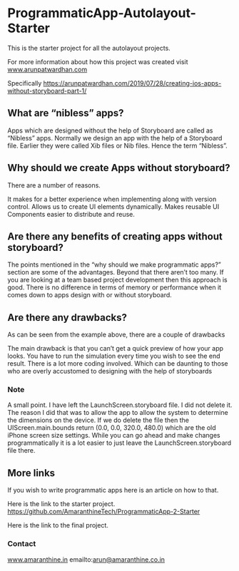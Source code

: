 # ProgrammaticApp-Autolayout-Starter
This is the starter project for all the autolayout projects. 

For more information about how this project was created visit www.arunpatwardhan.com

Specifically https://arunpatwardhan.com/2019/07/28/creating-ios-apps-without-storyboard-part-1/

## What are “nibless” apps?

Apps which are designed without the help of Storyboard are called as “Nibless” apps. Normally we design an app with the help of a Storyboard file. Earlier they were called Xib files or Nib files. Hence the term “Nibless”.

## Why should we create Apps without storyboard?

There are a number of reasons.

It makes for a better experience when implementing along with version control.
Allows us to create UI elements dynamically.
Makes reusable UI Components easier to distribute and reuse.

## Are there any benefits of creating apps without storyboard?

The points mentioned in the “why should we make programmatic apps?” section are some of the advantages. Beyond that there aren’t too many. 
If you are looking at a team based project development then this approach is good. 
There is no difference in terms of memory or performance when it comes down to apps design with or without storyboard.

## Are there any drawbacks?

As can be seen from the example above, there are a couple of drawbacks

The main drawback is that you can’t get a quick preview of how your app looks. You have to run the simulation every time you wish to see the end result.
There is a lot more coding involved. Which can be daunting to those who are overly accustomed to designing with the help of storyboards

### Note

A small point. I have left the LaunchScreen.storyboard file. I did not delete it. The reason I did that was to allow the app to allow the system to determine the dimensions on the device. If we do delete the file then the UIScreen.main.bounds return (0.0, 0.0, 320.0, 480.0) which are the old iPhone screen size settings.
While you can go ahead and make changes programmatically it is a lot easier to just leave the LaunchScreen.storyboard file there.

## More links
If you wish to write programmatic apps here is an article on how to that.

Here is the link to the starter project.
https://github.com/AmaranthineTech/ProgrammaticApp-2-Starter

Here is the link to the final project.

### Contact
www.amaranthine.in
emailto:arun@amaranthine.co.in
